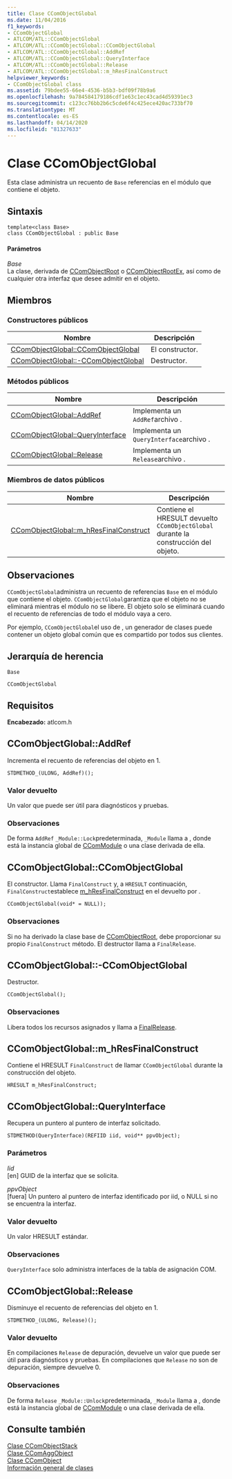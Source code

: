 ```yaml
---
title: Clase CComObjectGlobal
ms.date: 11/04/2016
f1_keywords:
- CComObjectGlobal
- ATLCOM/ATL::CComObjectGlobal
- ATLCOM/ATL::CComObjectGlobal::CComObjectGlobal
- ATLCOM/ATL::CComObjectGlobal::AddRef
- ATLCOM/ATL::CComObjectGlobal::QueryInterface
- ATLCOM/ATL::CComObjectGlobal::Release
- ATLCOM/ATL::CComObjectGlobal::m_hResFinalConstruct
helpviewer_keywords:
- CComObjectGlobal class
ms.assetid: 79bdee55-66e4-4536-b5b3-bdf09f78b9a6
ms.openlocfilehash: 9a784584179186cdf1e63c1ec43cad4d59391ec3
ms.sourcegitcommit: c123cc76bb2b6c5cde6f4c425ece420ac733bf70
ms.translationtype: MT
ms.contentlocale: es-ES
ms.lasthandoff: 04/14/2020
ms.locfileid: "81327633"
---
```

# <a name="ccomobjectglobal-class"></a>Clase CComObjectGlobal

Esta clase administra un recuento de `Base` referencias en el módulo que contiene el objeto.

## <a name="syntax"></a>Sintaxis

```
template<class Base>
class CComObjectGlobal : public Base
```

#### <a name="parameters"></a>Parámetros

*Base*<br/>
La clase, derivada de [CComObjectRoot](../../atl/reference/ccomobjectroot-class.md) o [CComObjectRootEx](../../atl/reference/ccomobjectrootex-class.md), así como de cualquier otra interfaz que desee admitir en el objeto.

## <a name="members"></a>Miembros

### <a name="public-constructors"></a>Constructores públicos

|Nombre|Descripción|
|----------|-----------------|
|[CComObjectGlobal::CComObjectGlobal](#ccomobjectglobal)|El constructor.|
|[CComObjectGlobal::-CComObjectGlobal](#dtor)|Destructor.|

### <a name="public-methods"></a>Métodos públicos

|Nombre|Descripción|
|----------|-----------------|
|[CComObjectGlobal::AddRef](#addref)|Implementa un `AddRef`archivo .|
|[CComObjectGlobal::QueryInterface](#queryinterface)|Implementa un `QueryInterface`archivo .|
|[CComObjectGlobal::Release](#release)|Implementa un `Release`archivo .|

### <a name="public-data-members"></a>Miembros de datos públicos

|Nombre|Descripción|
|----------|-----------------|
|[CComObjectGlobal::m_hResFinalConstruct](#m_hresfinalconstruct)|Contiene el HRESULT devuelto `CComObjectGlobal` durante la construcción del objeto.|

## <a name="remarks"></a>Observaciones

`CComObjectGlobal`administra un recuento de referencias `Base` en el módulo que contiene el objeto. `CComObjectGlobal`garantiza que el objeto no se eliminará mientras el módulo no se libere. El objeto solo se eliminará cuando el recuento de referencias de todo el módulo vaya a cero.

Por ejemplo, `CComObjectGlobal`el uso de , un generador de clases puede contener un objeto global común que es compartido por todos sus clientes.

## <a name="inheritance-hierarchy"></a>Jerarquía de herencia

`Base`

`CComObjectGlobal`

## <a name="requirements"></a>Requisitos

**Encabezado:** atlcom.h

## <a name="ccomobjectglobaladdref"></a><a name="addref"></a>CComObjectGlobal::AddRef

Incrementa el recuento de referencias del objeto en 1.

```
STDMETHOD_(ULONG, AddRef)();
```

### <a name="return-value"></a>Valor devuelto

Un valor que puede ser útil para diagnósticos y pruebas.

### <a name="remarks"></a>Observaciones

De forma `AddRef` `_Module::Lock`predeterminada, `_Module` llama a , donde está la instancia global de [CComModule](../../atl/reference/ccommodule-class.md) o una clase derivada de ella.

## <a name="ccomobjectglobalccomobjectglobal"></a><a name="ccomobjectglobal"></a>CComObjectGlobal::CComObjectGlobal

El constructor. Llama `FinalConstruct` y, a `HRESULT` continuación, `FinalConstruct`establece [m_hResFinalConstruct](#m_hresfinalconstruct) en el devuelto por .

```
CComObjectGlobal(void* = NULL));
```

### <a name="remarks"></a>Observaciones

Si no ha derivado la clase base de [CComObjectRoot](../../atl/reference/ccomobjectroot-class.md), debe proporcionar su propio `FinalConstruct` método. El destructor llama a `FinalRelease`.

## <a name="ccomobjectglobalccomobjectglobal"></a><a name="dtor"></a>CComObjectGlobal::-CComObjectGlobal

Destructor.

```
CComObjectGlobal();
```

### <a name="remarks"></a>Observaciones

Libera todos los recursos asignados y llama a [FinalRelease](ccomobjectrootex-class.md#finalrelease).

## <a name="ccomobjectglobalm_hresfinalconstruct"></a><a name="m_hresfinalconstruct"></a>CComObjectGlobal::m_hResFinalConstruct

Contiene el HRESULT `FinalConstruct` de llamar `CComObjectGlobal` durante la construcción del objeto.

```
HRESULT m_hResFinalConstruct;
```

## <a name="ccomobjectglobalqueryinterface"></a><a name="queryinterface"></a>CComObjectGlobal::QueryInterface

Recupera un puntero al puntero de interfaz solicitado.

```
STDMETHOD(QueryInterface)(REFIID iid, void** ppvObject);
```

### <a name="parameters"></a>Parámetros

*Iid*<br/>
[en] GUID de la interfaz que se solicita.

*ppvObject*<br/>
[fuera] Un puntero al puntero de interfaz identificado por iid, o NULL si no se encuentra la interfaz.

### <a name="return-value"></a>Valor devuelto

Un valor HRESULT estándar.

### <a name="remarks"></a>Observaciones

`QueryInterface` solo administra interfaces de la tabla de asignación COM.

## <a name="ccomobjectglobalrelease"></a><a name="release"></a>CComObjectGlobal::Release

Disminuye el recuento de referencias del objeto en 1.

```
STDMETHOD_(ULONG, Release)();
```

### <a name="return-value"></a>Valor devuelto

En compilaciones `Release` de depuración, devuelve un valor que puede ser útil para diagnósticos y pruebas. En compilaciones que `Release` no son de depuración, siempre devuelve 0.

### <a name="remarks"></a>Observaciones

De forma `Release` `_Module::Unlock`predeterminada, `_Module` llama a , donde está la instancia global de [CComModule](../../atl/reference/ccommodule-class.md) o una clase derivada de ella.

## <a name="see-also"></a>Consulte también

[Clase CComObjectStack](../../atl/reference/ccomobjectstack-class.md)<br/>
[Clase CComAggObject](../../atl/reference/ccomaggobject-class.md)<br/>
[Clase CComObject](../../atl/reference/ccomobject-class.md)<br/>
[Información general de clases](../../atl/atl-class-overview.md)
